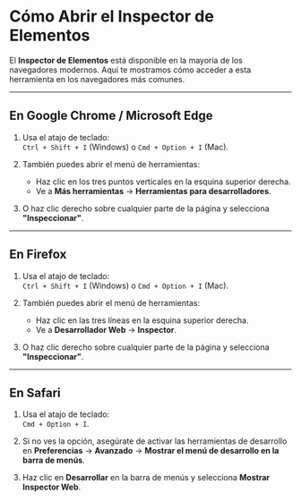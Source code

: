 # Cómo Abrir el Inspector de Elementos

El **Inspector de Elementos** está disponible en la mayoría de los navegadores modernos. Aquí te mostramos cómo acceder a esta herramienta en los navegadores más comunes.

---

## En Google Chrome / Microsoft Edge

1. Usa el atajo de teclado:  
   `Ctrl + Shift + I` (Windows) o `Cmd + Option + I` (Mac).

2. También puedes abrir el menú de herramientas:
   - Haz clic en los tres puntos verticales en la esquina superior derecha.
   - Ve a **Más herramientas** → **Herramientas para desarrolladores**.

3. O haz clic derecho sobre cualquier parte de la página y selecciona **"Inspeccionar"**.

---

## En Firefox

1. Usa el atajo de teclado:  
   `Ctrl + Shift + I` (Windows) o `Cmd + Option + I` (Mac).

2. También puedes abrir el menú de herramientas:
   - Haz clic en las tres líneas en la esquina superior derecha.
   - Ve a **Desarrollador Web** → **Inspector**.

3. O haz clic derecho sobre cualquier parte de la página y selecciona **"Inspeccionar"**.

---

## En Safari

1. Usa el atajo de teclado:  
   `Cmd + Option + I`.

2. Si no ves la opción, asegúrate de activar las herramientas de desarrollo en **Preferencias** → **Avanzado** → **Mostrar el menú de desarrollo en la barra de menús**.

3. Haz clic en **Desarrollar** en la barra de menús y selecciona **Mostrar Inspector Web**.


